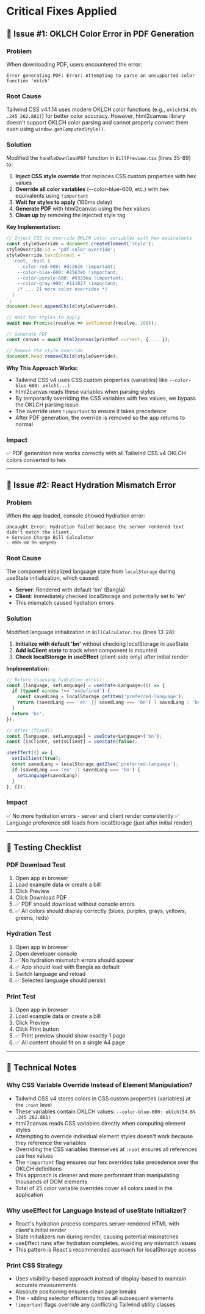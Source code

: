 # Critical Fixes Applied

## 🐛 Issue #1: OKLCH Color Error in PDF Generation

### Problem
When downloading PDF, users encountered the error:
```
Error generating PDF: Error: Attempting to parse an unsupported color function 'oklch'
```

### Root Cause
Tailwind CSS v4.1.14 uses modern OKLCH color functions (e.g., `oklch(54.6% .245 262.881)`) for better color accuracy. However, html2canvas library doesn't support OKLCH color parsing and cannot properly convert them even using `window.getComputedStyle()`.

### Solution
Modified the `handleDownloadPDF` function in `BillPreview.tsx` (lines 35-89) to:

1. **Inject CSS style override** that replaces CSS custom properties with hex values
2. **Override all color variables** (--color-blue-600, etc.) with hex equivalents using `!important`
3. **Wait for styles to apply** (100ms delay)
4. **Generate PDF** with html2canvas using the hex values
5. **Clean up** by removing the injected style tag

**Key Implementation:**
```typescript
// Inject CSS to override OKLCH color variables with hex equivalents
const styleOverride = document.createElement('style');
styleOverride.id = 'pdf-color-override';
styleOverride.textContent = `
  :root, :host {
    --color-red-600: #dc2626 !important;
    --color-blue-600: #2563eb !important;
    --color-purple-600: #9333ea !important;
    --color-gray-900: #111827 !important;
    /* ... 21 more color overrides */
  }
`;
document.head.appendChild(styleOverride);

// Wait for styles to apply
await new Promise(resolve => setTimeout(resolve, 100));

// Generate PDF
const canvas = await html2canvas(printRef.current, { ... });

// Remove the style override
document.head.removeChild(styleOverride);
```

**Why This Approach Works:**
- Tailwind CSS v4 uses CSS custom properties (variables) like `--color-blue-600: oklch(...)`
- html2canvas reads these variables when parsing styles
- By temporarily overriding the CSS variables with hex values, we bypass the OKLCH parsing issue
- The override uses `!important` to ensure it takes precedence
- After PDF generation, the override is removed so the app returns to normal

### Impact
✅ PDF generation now works correctly with all Tailwind CSS v4 OKLCH colors converted to hex

---

## 🐛 Issue #2: React Hydration Mismatch Error

### Problem
When the app loaded, console showed hydration error:
```
Uncaught Error: Hydration failed because the server rendered text didn't match the client.
+ Service Charge Bill Calculator
- সার্ভিস চার্জ বিল ক্যালকুলেটর
```

### Root Cause
The component initialized language state from `localStorage` during useState initialization, which caused:
- **Server**: Rendered with default 'bn' (Bangla)
- **Client**: Immediately checked localStorage and potentially set to 'en'
- This mismatch caused hydration errors

### Solution
Modified language initialization in `BillCalculator.tsx` (lines 13-24):

1. **Initialize with default 'bn'** without checking localStorage in useState
2. **Add isClient state** to track when component is mounted
3. **Check localStorage in useEffect** (client-side only) after initial render

**Implementation:**
```typescript
// Before (causing hydration error):
const [language, setLanguage] = useState<Language>(() => {
  if (typeof window !== 'undefined') {
    const savedLang = localStorage.getItem('preferred-language');
    return (savedLang === 'en' || savedLang === 'bn') ? savedLang : 'bn';
  }
  return 'bn';
});

// After (fixed):
const [language, setLanguage] = useState<Language>('bn');
const [isClient, setIsClient] = useState(false);

useEffect(() => {
  setIsClient(true);
  const savedLang = localStorage.getItem('preferred-language');
  if (savedLang === 'en' || savedLang === 'bn') {
    setLanguage(savedLang);
  }
}, []);
```

### Impact
✅ No more hydration errors - server and client render consistently
✅ Language preference still loads from localStorage (just after initial render)

---

## 🧪 Testing Checklist

### PDF Download Test
1. Open app in browser
2. Load example data or create a bill
3. Click Preview
4. Click Download PDF
5. ✅ PDF should download without console errors
6. ✅ All colors should display correctly (blues, purples, grays, yellows, greens, reds)

### Hydration Test
1. Open app in browser
2. Open developer console
3. ✅ No hydration mismatch errors should appear
4. ✅ App should load with Bangla as default
5. Switch language and reload
6. ✅ Selected language should persist

### Print Test
1. Open app in browser
2. Load example data or create a bill
3. Click Preview
4. Click Print button
5. ✅ Print preview should show exactly 1 page
6. ✅ All content should fit on a single A4 page

---

## 📝 Technical Notes

### Why CSS Variable Override Instead of Element Manipulation?
- Tailwind CSS v4 stores colors in CSS custom properties (variables) at the `:root` level
- These variables contain OKLCH values: `--color-blue-600: oklch(54.6% .245 262.881)`
- html2canvas reads CSS variables directly when computing element styles
- Attempting to override individual element styles doesn't work because they reference the variables
- Overriding the CSS variables themselves at `:root` ensures all references use hex values
- The `!important` flag ensures our hex overrides take precedence over the OKLCH definitions
- This approach is cleaner and more performant than manipulating thousands of DOM elements
- Total of 25 color variable overrides cover all colors used in the application

### Why useEffect for Language Instead of useState Initializer?
- React's hydration process compares server-rendered HTML with client's initial render
- State initializers run during render, causing potential mismatches
- useEffect runs after hydration completes, avoiding any mismatch issues
- This pattern is React's recommended approach for localStorage access

### Print CSS Strategy
- Uses visibility-based approach instead of display-based to maintain accurate measurements
- Absolute positioning ensures clean page breaks
- The `~` sibling selector efficiently hides all subsequent elements
- `!important` flags override any conflicting Tailwind utility classes
